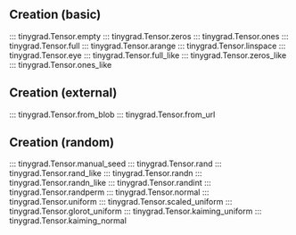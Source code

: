 ## Creation (basic)

::: tinygrad.Tensor.empty
::: tinygrad.Tensor.zeros
::: tinygrad.Tensor.ones
::: tinygrad.Tensor.full
::: tinygrad.Tensor.arange
::: tinygrad.Tensor.linspace
::: tinygrad.Tensor.eye
::: tinygrad.Tensor.full_like
::: tinygrad.Tensor.zeros_like
::: tinygrad.Tensor.ones_like

## Creation (external)

::: tinygrad.Tensor.from_blob
::: tinygrad.Tensor.from_url

## Creation (random)

::: tinygrad.Tensor.manual_seed
::: tinygrad.Tensor.rand
::: tinygrad.Tensor.rand_like
::: tinygrad.Tensor.randn
::: tinygrad.Tensor.randn_like
::: tinygrad.Tensor.randint
::: tinygrad.Tensor.randperm
::: tinygrad.Tensor.normal
::: tinygrad.Tensor.uniform
::: tinygrad.Tensor.scaled_uniform
::: tinygrad.Tensor.glorot_uniform
::: tinygrad.Tensor.kaiming_uniform
::: tinygrad.Tensor.kaiming_normal
